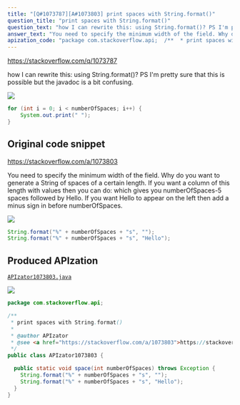 ```yaml
---
title: "[Q#1073787][A#1073803] print spaces with String.format()"
question_title: "print spaces with String.format()"
question_text: "how I can rewrite this: using String.format()? PS I'm pretty sure that this is possible but the javadoc is a bit confusing."
answer_text: "You need to specify the minimum width of the field. Why do you want to generate a String of spaces of a certain length. If you want a column of this length with values then you can do: which gives you numberOfSpaces-5 spaces followed by Hello. If you want Hello to appear on the left then add a minus sign in before numberOfSpaces."
apization_code: "package com.stackoverflow.api;  /**  * print spaces with String.format()  *  * @author APIzator  * @see <a href=\"https://stackoverflow.com/a/1073803\">https://stackoverflow.com/a/1073803</a>  */ public class APIzator1073803 {    public static void space(int numberOfSpaces) throws Exception {     String.format(\"%\" + numberOfSpaces + \"s\", \"\");     String.format(\"%\" + numberOfSpaces + \"s\", \"Hello\");   } }"
---
```


https://stackoverflow.com/q/1073787

how I can rewrite this:
using String.format()?
PS
I&#x27;m pretty sure that this is possible but the javadoc is a bit confusing.


<div class="code-logo"><img src="/stackoverflow.png" /></div>

```java
for (int i = 0; i < numberOfSpaces; i++) {
    System.out.print(" ");
}
```


## Original code snippet

https://stackoverflow.com/a/1073803

You need to specify the minimum width of the field.
Why do you want to generate a String of spaces of a certain length.
If you want a column of this length with values then you can do:
which gives you numberOfSpaces-5 spaces followed by Hello. If you want Hello to appear on the left then add a minus sign in before numberOfSpaces.

<div class="code-logo"><img src="/stackoverflow.png" /></div>

```java
String.format("%" + numberOfSpaces + "s", "");
String.format("%" + numberOfSpaces + "s", "Hello");
```

## Produced APIzation

[`APIzator1073803.java`](https://github.com/blind-papers/apization-temp-data/raw/main/search/APIzator1073803.java)

<div class="code-logo"><img src="/apizator.png" /></div>

```java
package com.stackoverflow.api;

/**
 * print spaces with String.format()
 *
 * @author APIzator
 * @see <a href="https://stackoverflow.com/a/1073803">https://stackoverflow.com/a/1073803</a>
 */
public class APIzator1073803 {

  public static void space(int numberOfSpaces) throws Exception {
    String.format("%" + numberOfSpaces + "s", "");
    String.format("%" + numberOfSpaces + "s", "Hello");
  }
}

```
